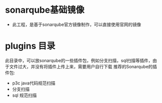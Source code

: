 # sonarqube基础镜像

- 此工程，是基于sonarqube官方镜像制作，可以直接使用官网的镜像

# plugins 目录

此目录中，可以放sonarqube的一些插件包，例如分支扫描，sql扫描等插件，由于文件过大，并没有将插件上传上来，需要用户自行下载
推荐的Sonarqube的插件包:
- p3c java代码规范扫描
- 分支扫描
- sql 规范扫描

